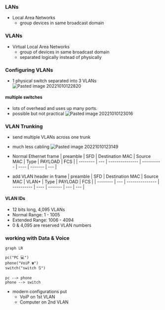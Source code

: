 ### LANs
- Local Area Networks
	- group devices in same broadcast domain

### VLANs
- Virtual Local Area Networks
	- group of devices in same broadcast domain
	- separated logically instead of physically

### Configuring VLANs
- 1 physical switch separated into 3 VLANs
![Pasted image 20221010122820](attachments/Pasted%20image%2020221010122820%201.png)
#### multiple switches
- lots of overhead and uses up many ports.
- possible but not practical
![Pasted image 20221010123016](attachments/Pasted%20image%2020221010123016%201.png)
### VLAN Trunking
- send multiple VLANs across one trunk
- much less cabling
![Pasted image 20221010123149](attachments/Pasted%20image%2020221010123149%201.png)
- Normal Ethernet frame
| preamble | SFD | Destination MAC | Source MAC | Type | PAYLOAD | FCS |
| -------- | --- | --------------- | ---------- | ---- | ------- | --- |

- add VLAN header in frame
| preamble | SFD | Destination MAC | Source MAC | VLAN* | Type | PAYLOAD | FCS |
| -------- | --- | --------------- | ---------- | ---- | ------- | --- | --- |

#### VLAN IDs
- 12 bits long, 4,095 VLANs
- Normal Range: 1 - 1005
- Extended Range: 1006 - 4094
- 0 & 4,095 are reserved VLAN numbers

### working with Data & Voice
```mermaid
graph LR

pc("PC 💻")
phone("VoiP ☎")
switch("switch 🔃")

pc --> phone
phone --> switch

```
- modern configurations put 
	- VoiP on 1st VLAN
	- Computer on 2nd VLAN 